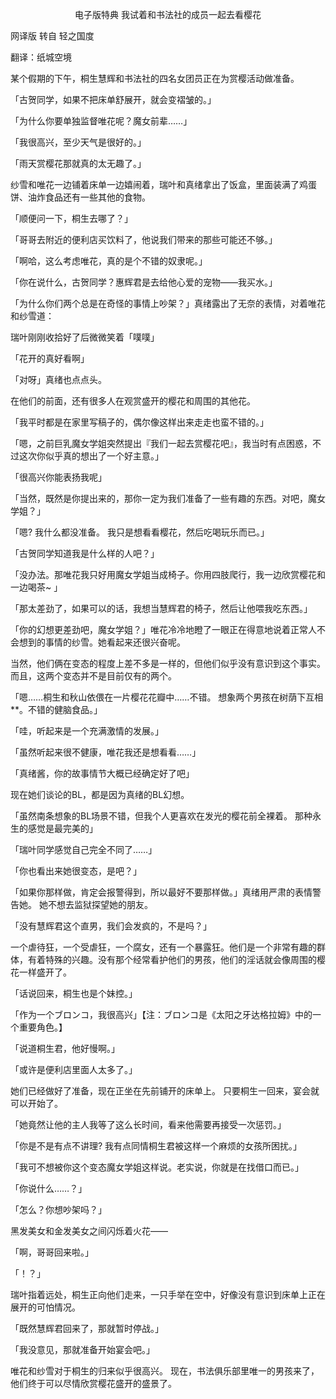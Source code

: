<p align="center">电子版特典 我试着和书法社的成员一起去看樱花</p>

网译版 转自 轻之国度

翻译：纸城空境

某个假期的下午，桐生慧辉和书法社的四名女团员正在为赏樱活动做准备。

「古贺同学，如果不把床单舒展开，就会变褶皱的。」

「为什么你要单独监督唯花呢？魔女前辈……」

「我很高兴，至少天气是很好的。」

「雨天赏樱花那就真的太无趣了。」

纱雪和唯花一边铺着床单一边嬉闹着，瑞叶和真绪拿出了饭盒，里面装满了鸡蛋饼、油炸食品还有一些其他的食物。

「顺便问一下，桐生去哪了？」

「哥哥去附近的便利店买饮料了，他说我们带来的那些可能还不够。」

「啊哈，这么考虑唯花，真的是个不错的奴隶呢。」

「你在说什么，古贺同学？惠辉君是去给他心爱的宠物——我买水。」

「为什么你们两个总是在奇怪的事情上吵架？」真绪露出了无奈的表情，对着唯花和纱雪道：

瑞叶刚刚收拾好了后微微笑着「噗噗」

「花开的真好看啊」

「对呀」真绪也点点头。

在他们的前面，还有很多人在观赏盛开的樱花和周围的其他花。

「我平时都是在家里写稿子的，偶尔像这样出来走走也蛮不错的。」

「嗯，之前巨乳魔女学姐突然提出『我们一起去赏樱花吧』，我当时有点困惑，不过这次你似乎真的想出了一个好主意。」

「很高兴你能表扬我呢」

「当然，既然是你提出来的，那你一定为我们准备了一些有趣的东西。对吧，魔女学姐？」

「嗯? 我什么都没准备。 我只是想看看樱花，然后吃喝玩乐而已。」

「古贺同学知道我是什么样的人吧？」

「没办法。那唯花我只好用魔女学姐当成椅子。你用四肢爬行，我一边欣赏樱花和一边喝茶~ 」

「那太差劲了，如果可以的话，我想当慧辉君的椅子，然后让他喂我吃东西。」

「你的幻想更差劲吧，魔女学姐？」唯花冷冷地瞪了一眼正在得意地说着正常人不会想到的事情的纱雪。她看起来还很兴奋呢。

当然，他们俩在变态的程度上差不多是一样的，但他们似乎没有意识到这个事实。 而且，这两个变态并不是目前仅有的两个。

「嗯……桐生和秋山依偎在一片樱花花瓣中……不错。 想象两个男孩在树荫下互相**。不错的健脑食品。」

「哇，听起来是一个充满激情的发展。」

「虽然听起来很不健康，唯花我还是想看看……」

「真绪酱，你的故事情节大概已经确定好了吧」

现在她们谈论的BL，都是因为真绪的BL幻想。

「虽然南条想象的BL场景不错，但我个人更喜欢在发光的樱花前全裸着。 那种永生的感觉是最完美的」

「瑞叶同学感觉自己完全不同了……」

「你也看出来她很变态，是吧？」

「如果你那样做，肯定会报警得到，所以最好不要那样做。」真绪用严肃的表情警告她。 她不想去监狱探望她的朋友。

「没有慧辉君这个直男，我们会发疯的，不是吗？」

一个虐待狂，一个受虐狂，一个腐女，还有一个暴露狂。他们是一个非常有趣的群体，有着特殊的兴趣。没有那个经常看护他们的男孩，他们的淫话就会像周围的樱花一样盛开了。

「话说回来，桐生也是个妹控。」

「作为一个ブロンコ，我很高兴」【注：ブロンコ是《太阳之牙达格拉姆》中的一个重要角色。】

「说道桐生君，他好慢啊。」

「或许是便利店里面人太多了。」

她们已经做好了准备，现在正坐在先前铺开的床单上。 只要桐生一回来，宴会就可以开始了。

「她竟然让他的主人我等了这么长时间，看来他需要再接受一次惩罚。」

「你是不是有点不讲理? 我有点同情桐生君被这样一个麻烦的女孩所困扰。」

「我可不想被你这个变态魔女学姐这样说。老实说，你就是在找借口而已。」

「你说什么……？」

「怎么？你想吵架吗？」

黑发美女和金发美女之间闪烁着火花——

「啊，哥哥回来啦。」

「！？」

瑞叶指着远处，桐生正向他们走来，一只手举在空中，好像没有意识到床单上正在展开的可怕情况。

「既然慧辉君回来了，那就暂时停战。」

「我没意见，那就准备开始宴会吧。」

唯花和纱雪对于桐生的归来似乎很高兴。 现在，书法俱乐部里唯一的男孩来了，他们终于可以尽情欣赏樱花盛开的盛景了。

